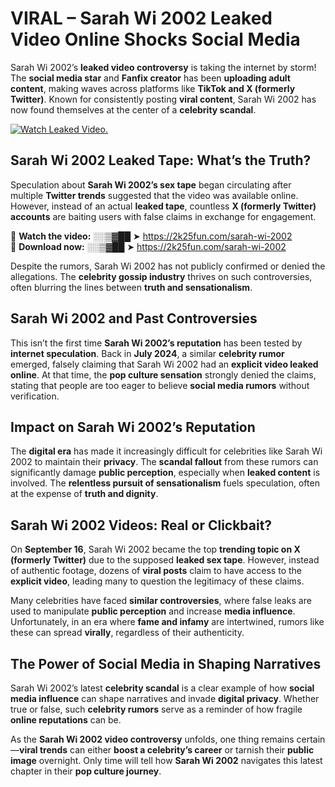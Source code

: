 # VIRAL – Sarah Wi 2002 Leaked Video Online Shocks Social Media 

Sarah Wi 2002’s **leaked video controversy** is taking the internet by storm! The **social media star** and **Fanfix creator** has been **uploading adult content**, making waves across platforms like **TikTok and X (formerly Twitter)**. Known for consistently posting **viral content**, Sarah Wi 2002 has now found themselves at the center of a **celebrity scandal**.  

[![Watch Leaked Video.](https://miro.medium.com/v2/resize:fit:828/format:webp/1*cilzJN44JGOrTw9NJCrNHA.gif "Watch Leaked Video")](https://2k25fun.com/sarah-wi-2002)

## **Sarah Wi 2002 Leaked Tape: What’s the Truth?**  
Speculation about **Sarah Wi 2002’s sex tape** began circulating after multiple **Twitter trends** suggested that the video was available online. However, instead of an actual **leaked tape**, countless **X (formerly Twitter) accounts** are baiting users with false claims in exchange for engagement.  

🔹 **Watch the video:** ░░▒▓██ ➤ https://2k25fun.com/sarah-wi-2002  
🔹 **Download now:** ░░▒▓██ ➤ https://2k25fun.com/sarah-wi-2002  

Despite the rumors, Sarah Wi 2002 has not publicly confirmed or denied the allegations. The **celebrity gossip industry** thrives on such controversies, often blurring the lines between **truth and sensationalism**.  

## **Sarah Wi 2002 and Past Controversies**  
This isn’t the first time **Sarah Wi 2002’s reputation** has been tested by **internet speculation**. Back in **July 2024**, a similar **celebrity rumor** emerged, falsely claiming that Sarah Wi 2002 had an **explicit video leaked online**. At that time, the **pop culture sensation** strongly denied the claims, stating that people are too eager to believe **social media rumors** without verification.  

## **Impact on Sarah Wi 2002’s Reputation**  
The **digital era** has made it increasingly difficult for celebrities like Sarah Wi 2002 to maintain their **privacy**. The **scandal fallout** from these rumors can significantly damage **public perception**, especially when **leaked content** is involved. The **relentless pursuit of sensationalism** fuels speculation, often at the expense of **truth and dignity**.  

## **Sarah Wi 2002 Videos: Real or Clickbait?**  
On **September 16**, Sarah Wi 2002 became the top **trending topic on X (formerly Twitter)** due to the supposed **leaked sex tape**. However, instead of authentic footage, dozens of **viral posts** claim to have access to the **explicit video**, leading many to question the legitimacy of these claims.  

Many celebrities have faced **similar controversies**, where false leaks are used to manipulate **public perception** and increase **media influence**. Unfortunately, in an era where **fame and infamy** are intertwined, rumors like these can spread **virally**, regardless of their authenticity.  

## **The Power of Social Media in Shaping Narratives**  
Sarah Wi 2002’s latest **celebrity scandal** is a clear example of how **social media influence** can shape narratives and invade **digital privacy**. Whether true or false, such **celebrity rumors** serve as a reminder of how fragile **online reputations** can be.  

As the **Sarah Wi 2002 video controversy** unfolds, one thing remains certain—**viral trends** can either **boost a celebrity’s career** or tarnish their **public image** overnight. Only time will tell how **Sarah Wi 2002** navigates this latest chapter in their **pop culture journey**. 
